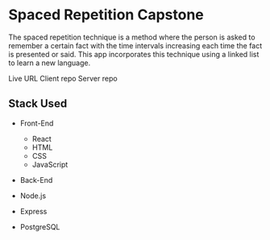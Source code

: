 # Spaced Repetition Capstone


The spaced repetition technique is a method where the person is asked to remember a certain fact with the time intervals increasing each time the fact is presented or said. This app incorporates this technique using a linked list to learn a new language.

Live URL
Client repo
Server repo


## Stack Used

* Front-End
  * React
  * HTML
  * CSS
  * JavaScript

* Back-End
* Node.js
* Express
* PostgreSQL
